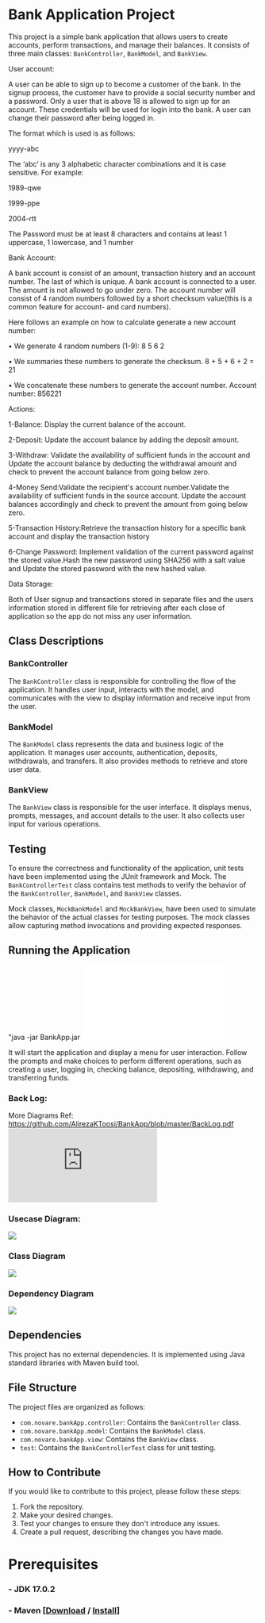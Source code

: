 # Bank Application Project

This project is a simple bank application that allows users to create accounts,
perform transactions, and manage their balances. 
It consists of three main classes: `BankController`, `BankModel`, and `BankView`.

User account:

A user can be able to sign up to become a customer of the bank. In the signup process, the
customer have to provide a social security number and a password. Only a user that is
above 18 is allowed to sign up for an account. These credentials will be used for login into the
bank. A user can change their password after being logged in. 

The format which is used is as follows:

yyyy-abc

The ‘abc’ is any 3 alphabetic character combinations and it is case sensitive. For example:

1989-qwe

1999-ppe

2004-rtt

The Password must be at least 8 characters and contains at least 1 uppercase, 1 lowercase, and 1 number

Bank Account:

A bank account is consist of an amount, transaction history and an account number. The last
of which is unique. A bank account is connected to a user. The amount is not
allowed to go under zero. The account number will consist of 4 random numbers followed by a
short checksum value(this is a common feature for account- and card numbers).

Here follows an example on how to calculate generate a new account number:

• We generate 4 random numbers (1-9): 8 5 6 2

• We summaries these numbers to generate the checksum. 8 + 5 + 6 + 2 = 21

• We concatenate these numbers to generate the account number. Account number: 856221


Actions:

1-Balance: Display the current balance of the account.

2-Deposit: Update the account balance by adding the deposit amount.

3-Withdraw: Validate the availability of sufficient funds in the account and 
Update the account balance by deducting the withdrawal amount and check to prevent 
the account balance from going below zero.

4-Money Send:Validate the recipient's account number.Validate the availability of sufficient funds in the source account.
Update the account balances accordingly and check to prevent the amount from going below zero.

5-Transaction History:Retrieve the transaction history for a specific bank account and display the transaction history

6-Change Password: Implement validation of the current password against the stored value.Hash the new password using 
SHA256 with a salt value and Update the stored password with the new hashed value.

Data Storage:

Both of User signup and transactions stored in separate files and the users information stored in different
file for retrieving after each close of application so the app do not miss any user information.




## Class Descriptions

### BankController
The `BankController` class is responsible for controlling the flow of the application. 
It handles user input, interacts with the model, and communicates with the view to 
display information and receive input from the user.

### BankModel
The `BankModel` class represents the data and business logic of the application. 
It manages user accounts, authentication, deposits, withdrawals, and transfers. 
It also provides methods to retrieve and store user data.

### BankView
The `BankView` class is responsible for the user interface. 
It displays menus, prompts, messages, and account details to the user.
It also collects user input for various operations.

## Testing

To ensure the correctness and functionality of the application,
unit tests have been implemented using the JUnit framework and Mock.
The `BankControllerTest` class contains test methods to verify the behavior of 
the `BankController`, `BankModel`, and `BankView` classes.

Mock classes, `MockBankModel` and `MockBankView`, have been used to simulate the behavior 
of the actual classes for testing purposes.
The mock classes allow capturing method invocations and providing expected responses.

## Running the Application

"java -jar BankApp.jar
![](out/artifacts/BankApp_jar/BankApp.jar)

It will start the application and display a menu for user interaction. 
Follow the prompts and make choices to perform different operations,
such as creating a user, logging in, checking balance, depositing, withdrawing, and transferring funds.

### Back Log:

More Diagrams Ref: https://github.com/AlirezaKToosi/BankApp/blob/master/BackLog.pdf
![](https://github.com/AlirezaKToosi/BankApp/blob/master/BackLog.pdf)

### Usecase Diagram:

![](UseCaseDiagram.png)

### Class Diagram

![](BankApp-ClassDiagram.png)

### Dependency Diagram

![](DependencyDiagram.png)


## Dependencies

This project has no external dependencies. 
It is implemented using Java standard libraries with Maven build tool.

## File Structure

The project files are organized as follows:

- `com.novare.bankApp.controller`: Contains the `BankController` class.
- `com.novare.bankApp.model`: Contains the `BankModel` class.
- `com.novare.bankApp.view`: Contains the `BankView` class.
- `test`: Contains the `BankControllerTest` class for unit testing.

## How to Contribute

If you would like to contribute to this project, please follow these steps:

1. Fork the repository.
2. Make your desired changes.
3. Test your changes to ensure they don't introduce any issues.
4. Create a pull request, describing the changes you have made.

Prerequisites
============
### - JDK 17.0.2
### - Maven [[Download](https://maven.apache.org/download.cgi) / [Install](https://maven.apache.org/install.html)]


